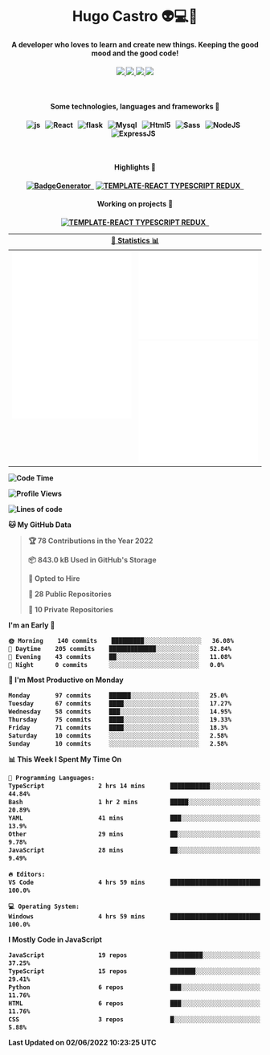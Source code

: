 <h1 align="center">Hugo Castro 👽💻🌌</h1>
<h4 align="center">A developer who loves to learn and create new things. Keeping the good mood and the good code!<h4/>
<p align="center">
		<a href="https://stackoverflow.com/users/11444549/hugo">
		<img src="https://img.shields.io/badge/-Stackoverflow-79db75?style=for-the-badge&logo=Stackoverflow&logoColor=white" />
	</a>
		<a href="https://api.whatsapp.com/send?phone=5532988940411text=Oii, vim pelo github!">
		<img src="https://img.shields.io/badge/WHATSAPP-79db75.svg?&style=for-the-badge&logo=whatsapp&logoColor=white" />
	</a>
		<a href="mailto:hugocastrohc@outlook.com">
		<img src="https://img.shields.io/badge/email-79db75.svg?&style=for-the-badge&logo=protonmail&logoColor=white" />
	<a href="https://open.spotify.com/user/22uat6ppbmvcvyia5me7tdmci">
		<img src="https://img.shields.io/badge/spotify-79db75.svg?&style=for-the-badge&logo=spotify&logoColor=white" />
	</a>
</p>

<br>

<h4 align="center"> Some technologies, languages and frameworks 🚀<h4/>
<p align="center">
	<img src="https://img.shields.io/badge/javascript-79db75.svg?&style=for-the-badge&logo=javascript&logoColor=white" alt="js" />&nbsp;&nbsp;
	<img src="https://img.shields.io/badge/-React-79db75?style=for-the-badge&logo=react&logoColor=white" alt="React" />&nbsp;&nbsp;
	<img src="https://img.shields.io/badge/flask-79db75.svg?&style=for-the-badge&logo=flask&logoColor=white" alt="flask" />&nbsp;&nbsp;
	<img src="https://img.shields.io/badge/mysql-79db75.svg?style=for-the-badge&logo=mysql&logoColor=white" alt="Mysql" />&nbsp;&nbsp;
	<img src="https://img.shields.io/badge/html5-79db75.svg?style=for-the-badge&logo=html5&logoColor=white" alt="Html5" />&nbsp;&nbsp;
	<img src="https://img.shields.io/badge/sass-79db75.svg?style=for-the-badge&logo=sass&logoColor=white" alt="Sass" />&nbsp;&nbsp;
	<img src="https://img.shields.io/badge/node.js-79db75.svg?style=for-the-badge&" alt="NodeJS" />&nbsp;&nbsp;
	<img src="https://img.shields.io/badge/express.js-79db75.svg?style=for-the-badge&" alt="ExpressJS" />&nbsp;&nbsp;
	

</p>

<br>
<h4 align="center"> Highlights 🔆<h4/>
<p align="center">
	  <a text-decoration="none" href="https://pypi.org/project/BadgeGenerator"><img src="https://img.shields.io/badge/BadgeGenerator-79db75.svg?style=for-the-badge&logo=pythonfor-the-badge&logo=django" alt="BadgeGenerator" />&nbsp;&nbsp;<a/>
	<a text-decoration="none" href="https://www.npmjs.com/package/cra-template-typescript-redux-react"><img src="https://img.shields.io/badge/template%20React%20typescript%20redux-79db75.svg?style=for-the-badge" alt="TEMPLATE-REACT TYPESCRIPT REDUX" />&nbsp;&nbsp;<a/>
</p>
<h4 align="center"> Working on projects 🔨<h4/>
	
<p align="center">
		<a text-decoration="none" href="https://www.npmjs.com/package/cra-template-typescript-redux-react"><img src="https://img.shields.io/badge/template%20React%20typescript%20redux-79db75.svg?style=for-the-badge" alt="TEMPLATE-REACT TYPESCRIPT REDUX" />&nbsp;&nbsp;<a/>
</p>

<table>
	<tr>
	    <th colspan="2" align="center">
	      <a href="" >🧩 Statistics 📊 </a>
	    </th>
	</tr>
	<tr>
	    <th valign="top" width="600"><img src="https://github.com/HugoCastroBR/HugoCastroBR/blob/master/Isometric.svg"  /></th>
	    <th width="600"><img src="https://github.com/HugoCastroBR/HugoCastroBR/blob/master/metrics.plugin.habits.svg"  />
		<img src="https://github.com/HugoCastroBR/HugoCastroBR/blob/master/metrics.plugin.activity.svg"  />
	    </th>
  	</tr>
	
<table/>

<!--START_SECTION:waka-->
![Code Time](http://img.shields.io/badge/Code%20Time-706%20hrs%2016%20mins-blue)

![Profile Views](http://img.shields.io/badge/Profile%20Views-5-blue)

![Lines of code](https://img.shields.io/badge/From%20Hello%20World%20I%27ve%20Written-418%20Thousand%20lines%20of%20code-blue)

**🐱 My GitHub Data** 

> 🏆 78 Contributions in the Year 2022
 > 
> 📦 843.0 kB Used in GitHub's Storage 
 > 
> 💼 Opted to Hire
 > 
> 📜 28 Public Repositories 
 > 
> 🔑 10 Private Repositories  
 > 
**I'm an Early 🐤** 

```text
🌞 Morning    140 commits    █████████░░░░░░░░░░░░░░░░   36.08% 
🌆 Daytime    205 commits    █████████████░░░░░░░░░░░░   52.84% 
🌃 Evening    43 commits     ██░░░░░░░░░░░░░░░░░░░░░░░   11.08% 
🌙 Night      0 commits      ░░░░░░░░░░░░░░░░░░░░░░░░░   0.0%

```
📅 **I'm Most Productive on Monday** 

```text
Monday       97 commits     ██████░░░░░░░░░░░░░░░░░░░   25.0% 
Tuesday      67 commits     ████░░░░░░░░░░░░░░░░░░░░░   17.27% 
Wednesday    58 commits     ███░░░░░░░░░░░░░░░░░░░░░░   14.95% 
Thursday     75 commits     ████░░░░░░░░░░░░░░░░░░░░░   19.33% 
Friday       71 commits     ████░░░░░░░░░░░░░░░░░░░░░   18.3% 
Saturday     10 commits     ░░░░░░░░░░░░░░░░░░░░░░░░░   2.58% 
Sunday       10 commits     ░░░░░░░░░░░░░░░░░░░░░░░░░   2.58%

```


📊 **This Week I Spent My Time On** 

```text
💬 Programming Languages: 
TypeScript               2 hrs 14 mins       ███████████░░░░░░░░░░░░░░   44.84% 
Bash                     1 hr 2 mins         █████░░░░░░░░░░░░░░░░░░░░   20.89% 
YAML                     41 mins             ███░░░░░░░░░░░░░░░░░░░░░░   13.9% 
Other                    29 mins             ██░░░░░░░░░░░░░░░░░░░░░░░   9.78% 
JavaScript               28 mins             ██░░░░░░░░░░░░░░░░░░░░░░░   9.49%

🔥 Editors: 
VS Code                  4 hrs 59 mins       █████████████████████████   100.0%

💻 Operating System: 
Windows                  4 hrs 59 mins       █████████████████████████   100.0%

```

**I Mostly Code in JavaScript** 

```text
JavaScript               19 repos            █████████░░░░░░░░░░░░░░░░   37.25% 
TypeScript               15 repos            ███████░░░░░░░░░░░░░░░░░░   29.41% 
Python                   6 repos             ███░░░░░░░░░░░░░░░░░░░░░░   11.76% 
HTML                     6 repos             ███░░░░░░░░░░░░░░░░░░░░░░   11.76% 
CSS                      3 repos             █░░░░░░░░░░░░░░░░░░░░░░░░   5.88%

```



 Last Updated on 02/06/2022 10:23:25 UTC
<!--END_SECTION:waka-->


